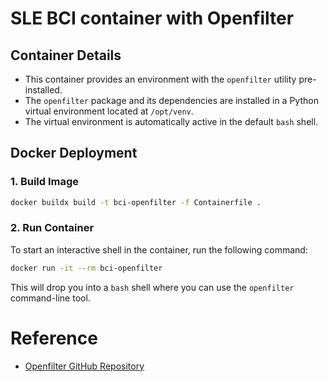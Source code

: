 # SLE BCI container with Openfilter

## Container Details

* This container provides an environment with the `openfilter` utility pre-installed.
* The `openfilter` package and its dependencies are installed in a Python virtual environment located at `/opt/venv`.
* The virtual environment is automatically active in the default `bash` shell.

## Docker Deployment

### 1. Build Image
```bash
docker buildx build -t bci-openfilter -f Containerfile .
```

### 2. Run Container

To start an interactive shell in the container, run the following command:

```bash
docker run -it --rm bci-openfilter
```

This will drop you into a `bash` shell where you can use the `openfilter` command-line tool.

# Reference

- [Openfilter GitHub Repository](https://github.com/PlainsightAI/openfilter)
